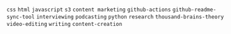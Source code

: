 `css` `html` `javascript` `s3` `content marketing` `github-actions` `github-readme-sync-tool` `interviewing` `podcasting` `python` `research` `thousand-brains-theory` `video-editing` `writing` `content-creation`